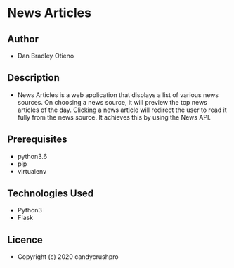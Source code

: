 # News Articles

## Author
* Dan Bradley Otieno

## Description
* News Articles is a web application that displays a list of various news sources. On choosing a news source, it will preview the top news articles of the day. Clicking a news article will redirect the user to read it fully from the news source. It achieves this by using the News API.

## Prerequisites
* python3.6
* pip
* virtualenv

## Technologies Used
* Python3
* Flask

## Licence

* Copyright (c) 2020 candycrushpro
